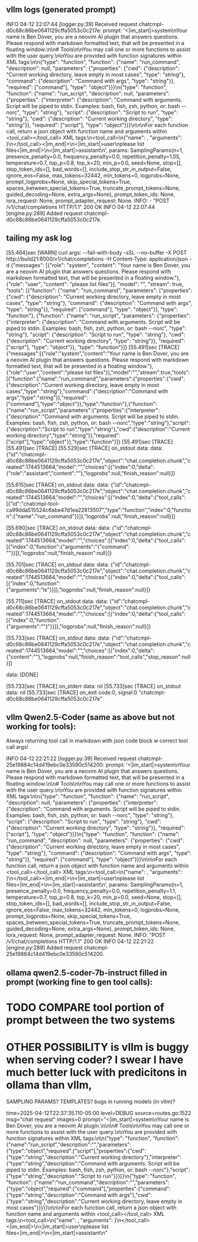 
## vllm logs (generated prompt)

INFO 04-12 22:07:44 [logger.py:39] Received request chatcmpl-d0c68c86be0641129cffa5053c0c217e: prompt: '<|im_start|>system\nYour name is Ben Dover, you are a neovim AI plugin that answers questions. Please respond with markdown formatted text, that will be presented in a floating window.\n\n# Tools\n\nYou may call one or more functions to assist with the user query.\n\nYou are provided with function signatures within <tools></tools> XML tags:\n<tools>\n{"type": "function", "function": {"name": "run_command", "description": null, "parameters": {"properties": {"cwd": {"description": "Current working directory, leave empty in most cases", "type": "string"}, "command": {"description": "Command with args", "type": "string"}}, "required": ["command"], "type": "object"}}}\n{"type": "function", "function": {"name": "run_script", "description": null, "parameters": {"properties": {"interpreter": {"description": "Command with arguments. Script will be piped to stdin. Examples: bash, fish, zsh, python, or: bash --norc", "type": "string"}, "script": {"description": "Script to run", "type": "string"}, "cwd": {"description": "Current working directory", "type": "string"}}, "required": ["script"], "type": "object"}}}\n</tools>\n\nFor each function call, return a json object with function name and arguments within <tool_call></tool_call> XML tags:\n<tool_call>\n{"name": <function-name>, "arguments": <args-json-object>}\n</tool_call><|im_end|>\n<|im_start|>user\nplease list files<|im_end|>\n<|im_start|>assistant\n', params: SamplingParams(n=1, presence_penalty=0.0, frequency_penalty=0.0, repetition_penalty=1.05, temperature=0.7, top_p=0.8, top_k=20, min_p=0.0, seed=None, stop=[], stop_token_ids=[], bad_words=[], include_stop_str_in_output=False, ignore_eos=False, max_tokens=32442, min_tokens=0, logprobs=None, prompt_logprobs=None, skip_special_tokens=True, spaces_between_special_tokens=True, truncate_prompt_tokens=None, guided_decoding=None, extra_args=None), prompt_token_ids: None, lora_request: None, prompt_adapter_request: None.
INFO:     - "POST /v1/chat/completions HTTP/1.1" 200 OK
INFO 04-12 22:07:44 [engine.py:289] Added request chatcmpl-d0c68c86be0641129cffa5053c0c217e.


## tailing my ask log

[55.464]sec [WARN] curl args: --fail-with-body -sSL --no-buffer -X POST http://build21:8000/v1/chat/completions -H Content-Type: application/json -d {"messages": [{"role": "system", "content": "Your name is Ben Dover, you are a neovim AI plugin that answers questions. Please respond with markdown formatted text, that will be presented in a floating window."}, {"role": "user", "content": "please list files"}], "model": "", "stream": true, "tools": [{"function": {"name": "run_command", "parameters": {"properties": {"cwd": {"description": "Current working directory, leave empty in most cases", "type": "string"}, "command": {"description": "Command with args", "type": "string"}}, "required": ["command"], "type": "object"}}, "type": "function"}, {"function": {"name": "run_script", "parameters": {"properties": {"interpreter": {"description": "Command with arguments. Script will be piped to stdin. Examples: bash, fish, zsh, python, or: bash --norc", "type": "string"}, "script": {"description": "Script to run", "type": "string"}, "cwd": {"description": "Current working directory", "type": "string"}}, "required": ["script"], "type": "object"}}, "type": "function"}]}
[55.491]sec [TRACE] {"messages":[{"role":"system","content":"Your name is Ben Dover, you are a neovim AI plugin that answers questions. Please respond with markdown formatted text, that will be presented in a floating window."},{"role":"user","content":"please list files"}],"model":"","stream":true,"tools":[{"function":{"name":"run_command","parameters":{"properties":{"cwd":{"description":"Current working directory, leave empty in most cases","type":"string"},"command":{"description":"Command with args","type":"string"}},"required":["command"],"type":"object"}},"type":"function"},{"function":{"name":"run_script","parameters":{"properties":{"interpreter":{"description":"Command with arguments. Script will be piped to stdin. Examples: bash, fish, zsh, python, or: bash --norc","type":"string"},"script":{"description":"Script to run","type":"string"},"cwd":{"description":"Current working directory","type":"string"}},"required":["script"],"type":"object"}},"type":"function"}]}
[55.491]sec [TRACE]
[55.491]sec [TRACE]
[55.529]sec [TRACE] on_stdout data: data: {"id":"chatcmpl-d0c68c86be0641129cffa5053c0c217e","object":"chat.completion.chunk","created":1744513664,"model":"","choices":[{"index":0,"delta":{"role":"assistant","content":""},"logprobs":null,"finish_reason":null}]}


[55.615]sec [TRACE] on_stdout data: data: {"id":"chatcmpl-d0c68c86be0641129cffa5053c0c217e","object":"chat.completion.chunk","created":1744513664,"model":"","choices":[{"index":0,"delta":{"tool_calls":[{"id":"chatcmpl-tool-ca99dda515524c6abe47d1ea22813507","type":"function","index":0,"function":{"name":"run_command"}}]},"logprobs":null,"finish_reason":null}]}


[55.690]sec [TRACE] on_stdout data: data: {"id":"chatcmpl-d0c68c86be0641129cffa5053c0c217e","object":"chat.completion.chunk","created":1744513664,"model":"","choices":[{"index":0,"delta":{"tool_calls":[{"index":0,"function":{"arguments":"{\"command\": \""}}]},"logprobs":null,"finish_reason":null}]}


[55.701]sec [TRACE] on_stdout data: data: {"id":"chatcmpl-d0c68c86be0641129cffa5053c0c217e","object":"chat.completion.chunk","created":1744513664,"model":"","choices":[{"index":0,"delta":{"tool_calls":[{"index":0,"function":{"arguments":"ls"}}]},"logprobs":null,"finish_reason":null}]}


[55.711]sec [TRACE] on_stdout data: data: {"id":"chatcmpl-d0c68c86be0641129cffa5053c0c217e","object":"chat.completion.chunk","created":1744513664,"model":"","choices":[{"index":0,"delta":{"tool_calls":[{"index":0,"function":{"arguments":"\"}"}}]},"logprobs":null,"finish_reason":null}]}


[55.733]sec [TRACE] on_stdout data: data: {"id":"chatcmpl-d0c68c86be0641129cffa5053c0c217e","object":"chat.completion.chunk","created":1744513664,"model":"","choices":[{"index":0,"delta":{"content":""},"logprobs":null,"finish_reason":"tool_calls","stop_reason":null}]}

data: [DONE]


[55.733]sec [TRACE] on_stderr data: nil
[55.733]sec [TRACE] on_stdout data: nil
[55.733]sec [TRACE] on_exit code:0, signal:0
"chatcmpl-d0c68c86be0641129cffa5053c0c217e"


## vllm Qwen2.5-Coder (same as above but not working for tools):
Always returning tool call in markdown with json code block w correct tool call args!

INFO 04-12 22:21:22 [logger.py:39] Received request chatcmpl-25e19884c14d419ebc0e33590c514200: prompt: '<|im_start|>system\nYour name is Ben Dover, you are a neovim AI plugin that answers questions. Please respond with markdown formatted text, that will be presented in a floating window.\n\n# Tools\n\nYou may call one or more functions to assist with the user query.\n\nYou are provided with function signatures within <tools></tools> XML tags:\n<tools>\n{"type": "function", "function": {"name": "run_script", "description": null, "parameters": {"properties": {"interpreter": {"description": "Command with arguments. Script will be piped to stdin. Examples: bash, fish, zsh, python, or: bash --norc", "type": "string"}, "script": {"description": "Script to run", "type": "string"}, "cwd": {"description": "Current working directory", "type": "string"}}, "required": ["script"], "type": "object"}}}\n{"type": "function", "function": {"name": "run_command", "description": null, "parameters": {"properties": {"cwd": {"description": "Current working directory, leave empty in most cases", "type": "string"}, "command": {"description": "Command with args", "type": "string"}}, "required": ["command"], "type": "object"}}}\n</tools>\n\nFor each function call, return a json object with function name and arguments within <tool_call></tool_call> XML tags:\n<tool_call>\n{"name": <function-name>, "arguments": <args-json-object>}\n</tool_call><|im_end|>\n<|im_start|>user\nplease list files<|im_end|>\n<|im_start|>assistant\n', params: SamplingParams(n=1, presence_penalty=0.0, frequency_penalty=0.0, repetition_penalty=1.1, temperature=0.7, top_p=0.8, top_k=20, min_p=0.0, seed=None, stop=[], stop_token_ids=[], bad_words=[], include_stop_str_in_output=False, ignore_eos=False, max_tokens=32442, min_tokens=0, logprobs=None, prompt_logprobs=None, skip_special_tokens=True, spaces_between_special_tokens=True, truncate_prompt_tokens=None, guided_decoding=None, extra_args=None), prompt_token_ids: None, lora_request: None, prompt_adapter_request: None.
INFO:     "POST /v1/chat/completions HTTP/1.1" 200 OK
INFO 04-12 22:21:22 [engine.py:289] Added request chatcmpl-25e19884c14d419ebc0e33590c514200.



## ollama qwen2.5-coder-7b-instruct filled in prompt (working fine to gen tool calls):
# TODO COMPARE tool portion of prompt between the two systems
#   OTHER POSSIBILITY is vllm is buggy when serving coder? I swear I have much better luck with predicitons in ollama than vllm,
SAMPLING PARAMS?
TEMPLATES?
bugs in running models (in vllm)?

time=2025-04-12T22:37:35.110-05:00 level=DEBUG source=routes.go:1522 msg="chat request" images=0 prompt="<|im_start|>system\nYour name is Ben Dover, you are a neovim AI plugin.\n\n\n# Tools\n\nYou may call one or more functions to assist with the user query.\n\nYou are provided with function signatures within <tools></tools> XML tags:\n<tools>\n{\"type\": \"function\", \"function\": {\"name\":\"run_script\",\"description\":\"\",\"parameters\":{\"type\":\"object\",\"required\":[\"script\"],\"properties\":{\"cwd\":{\"type\":\"string\",\"description\":\"Current working directory\"},\"interpreter\":{\"type\":\"string\",\"description\":\"Command with arguments. Script will be piped to stdin. Examples: bash, fish, zsh, python, or: bash --norc\"},\"script\":{\"type\":\"string\",\"description\":\"Script to run\"}}}}}\n{\"type\": \"function\", \"function\": {\"name\":\"run_command\",\"description\":\"\",\"parameters\":{\"type\":\"object\",\"required\":[\"command\"],\"properties\":{\"command\":{\"type\":\"string\",\"description\":\"Command with args\"},\"cwd\":{\"type\":\"string\",\"description\":\"Current working directory, leave empty in most cases\"}}}}}\n</tools>\n\nFor each function call, return a json object with function name and arguments within <tool_call></tool_call> XML tags:\n<tool_call>\n{\"name\": <function-name>, \"arguments\": <args-json-object>}\n</tool_call><|im_end|>\n<|im_start|>user\nplease list files<|im_end|>\n<|im_start|>assistant\n"


